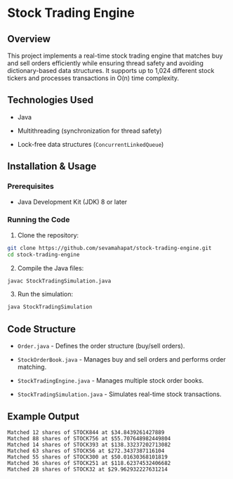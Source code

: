 # Stock Trading Engine

## Overview

This project implements a real-time stock trading engine that matches buy and sell orders efficiently while ensuring thread safety and avoiding dictionary-based data structures. It supports up to 1,024 different stock tickers and processes transactions in O(n) time complexity.

## Technologies Used

- Java

- Multithreading (synchronization for thread safety)

- Lock-free data structures (`ConcurrentLinkedQueue`)

## Installation & Usage

### Prerequisites

- Java Development Kit (JDK) 8 or later

### Running the Code

1. Clone the repository:
```bash
git clone https://github.com/sevamahapat/stock-trading-engine.git
cd stock-trading-engine
```

2. Compile the Java files:
```bash
javac StockTradingSimulation.java
```

3. Run the simulation:
``` bash
java StockTradingSimulation
```

## Code Structure

- `Order.java` - Defines the order structure (buy/sell orders).

- `StockOrderBook.java` - Manages buy and sell orders and performs order matching.

- `StockTradingEngine.java` - Manages multiple stock order books.

- `StockTradingSimulation.java` - Simulates real-time stock transactions.

## Example Output
```
Matched 12 shares of STOCK844 at $34.8439261427889
Matched 88 shares of STOCK756 at $55.707648982449804
Matched 14 shares of STOCK393 at $138.33237202713082
Matched 63 shares of STOCK56 at $272.3437387116104
Matched 55 shares of STOCK300 at $50.01630368101819
Matched 36 shares of STOCK251 at $118.62374532406682
Matched 28 shares of STOCK32 at $29.962932227631214
```
